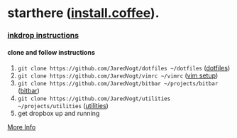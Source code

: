 # starthere ([install.coffee](http://install.coffee)).
### [inkdrop instructions](https://community.inkdrop.app/note/dbdc214e35dba79a8472540ffc93db5b/note:rvdxD5bdH)

#### clone and follow instructions
1. `git clone https://github.com/JaredVogt/dotfiles ~/dotfiles` ([dotfiles](https://github.com/JaredVogt/dotfiles.v2))
1. `git clone https://github.com/JaredVogt/vimrc ~/vimrc` ([vim setup](https://github.com/JaredVogt/vimrc)) 
2. `git clone https://github.com/JaredVogt/bitbar ~/projects/bitbar` ([bitbar](https://github.com/JaredVogt/bitbar))
3. `git clone https://github.com/JaredVogt/utilities ~/projects/utilities` ([utilities](https://github.com/JaredVogt/utilities))
4. get dropbox up and running


[More Info](https://github.com/JaredVogt/starthere/blob/master/moreinfo.md)
